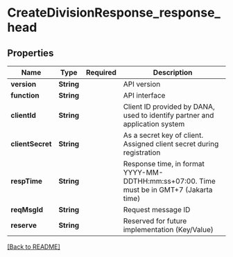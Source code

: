 # CreateDivisionResponse_response_head
## Properties

| Name | Type | Required | Description |
| ------------- | ------------- | ------------- | ------------- |
| **version** | **String** |  | API version |
| **function** | **String** |  | API interface |
| **clientId** | **String** |  | Client ID provided by DANA, used to identify partner and application system |
| **clientSecret** | **String** |  | As a secret key of client. Assigned client secret during registration |
| **respTime** | **String** |  | Response time, in format YYYY-MM-DDTHH:mm:ss+07:00. Time must be in GMT+7 (Jakarta time) |
| **reqMsgId** | **String** |  | Request message ID |
| **reserve** | **String** |  | Reserved for future implementation (Key/Value) |

[[Back to README]](../../../../README.md)
